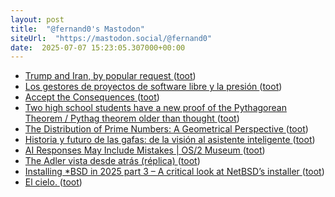 ```yaml
---
layout: post
title:  "@fernand0's Mastodon"
siteUrl:  "https://mastodon.social/@fernand0"
date:  2025-07-07 15:23:05.307000+00:00
---
```

*  [Trump and Iran, by popular request ](https://scottaaronson.blog/?p=895) ([toot](https://mastodon.social/@fernand0/114812635401640790))
*  [Los gestores de proyectos de software libre y la presión ](http://fernand0.github.io//software-libre-y-presiones) ([toot](https://mastodon.social/@fernand0/114812620643054884))
*  [Accept the Consequences ](https://cacm.acm.org/opinion/accept-the-consequences) ([toot](https://mastodon.social/@fernand0/114812456619002356))
*  [Two high school students have a new proof of the Pythagorean Theorem  / Pythag theorem older than thought ](https://blog.computationalcomplexity.org/2025/06/two-high-school-students-have-new-proof.htm) ([toot](https://mastodon.social/@fernand0/114811762734731836))
*  [The Distribution of Prime Numbers: A Geometrical Perspective ](https://blog.computationalcomplexity.org/2025/06/the-distribution-of-prime-numbers.htm) ([toot](https://mastodon.social/@fernand0/114811441286967042))
*  [Historia y futuro de las gafas: de la visión al asistente inteligente ](https://wwwhatsnew.com/2025/07/01/historia-y-futuro-de-las-gafas-de-la-vision-al-asistente-inteligente) ([toot](https://mastodon.social/@fernand0/114811270019476416))
*  [AI Responses May Include Mistakes \| OS/2 Museum ](https://www.os2museum.com/wp/ai-responses-may-include-mistakes) ([toot](https://mastodon.social/@fernand0/114811052531686222))
*  [The Adler vista desde atrás (réplica) ](https://www.flickr.com/photos/fernand0/54616877041) ([toot](https://mastodon.social/@fernand0/114809442795671600))
*  [Installing *BSD in 2025 part 3 – A critical look at NetBSD’s installer ](https://eerielinux.wordpress.com/2025/05/31/installing-bsd-in-2025-part-3-a-critical-look-at-netbsds-installer) ([toot](https://mastodon.social/@fernand0/114809314239567640))
*  [El cielo. ](https://avecesunafoto.wordpress.com/2025/07/06/el-cielo) ([toot](https://mastodon.social/@fernand0/114807525901140617))
